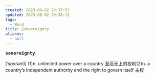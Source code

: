 ```yaml
---
created: 2023-08-02 20:37:52
updated: 2023-08-02 20:38:11
tags:
  - Word
title: 📖sovereignty
aliases:
  - null
---
```


<pre><strong>sovereignty</strong></pre>
[ˈsɒvrənti]
(1)n. unlimited power over a country ⾄⾼⽆上的权利(2)n. a country’s independent authority and the right to govern itself 主权
